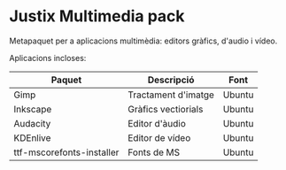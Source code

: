 # Justix Multimedia pack

Metapaquet per a aplicacions multimèdia: editors gràfics, d'audio i vídeo.

Aplicacions incloses:

| Paquet | Descripció | Font |
|-------|-----------|----|
| Gimp | Tractament d'imatge | Ubuntu |
| Inkscape | Gràfics vectiorials | Ubuntu |
| Audacity | Editor d'àudio | Ubuntu |
| KDEnlive | Editor de vídeo | Ubuntu |
| ttf-mscorefonts-installer | Fonts de MS | Ubuntu |
